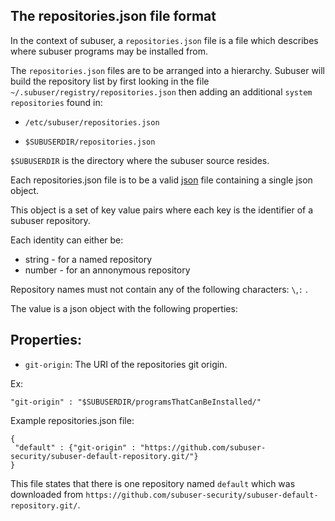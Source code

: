 The repositories.json file format
--------------------------------

In the context of subuser, a `repositories.json` file is a file which describes where subuser programs may be installed from.

The `repositories.json` files are to be arranged into a hierarchy.  Subuser will build the repository list by first looking in the file `~/.subuser/registry/repositories.json` then adding an additional `system repositories` found in:

 * `/etc/subuser/repositories.json`

 * `$SUBUSERDIR/repositories.json`

`$SUBUSERDIR` is the directory where the subuser source resides.

Each repositories.json file is to be a valid [json](http://www.ecma-international.org/publications/files/ECMA-ST/ECMA-404.pdf) file containing a single json object.

This object is a set of key value pairs where each key is the identifier of a subuser repository.

Each identity can either be:
 * string - for a named repository
 * number - for an annonymous repository

Repository names must not contain any of the following characters: `\`,`:` .

The value is a json object with the following properties:

Properties:
-----------

 * `git-origin`: The URI of the repositories git origin.

 Ex:

 ````
 "git-origin" : "$SUBUSERDIR/programsThatCanBeInstalled/"
 ````

Example repositories.json file:

````
{
 "default" : {"git-origin" : "https://github.com/subuser-security/subuser-default-repository.git/"}
}
````

This file states that there is one repository named `default` which was downloaded from `https://github.com/subuser-security/subuser-default-repository.git/`.
